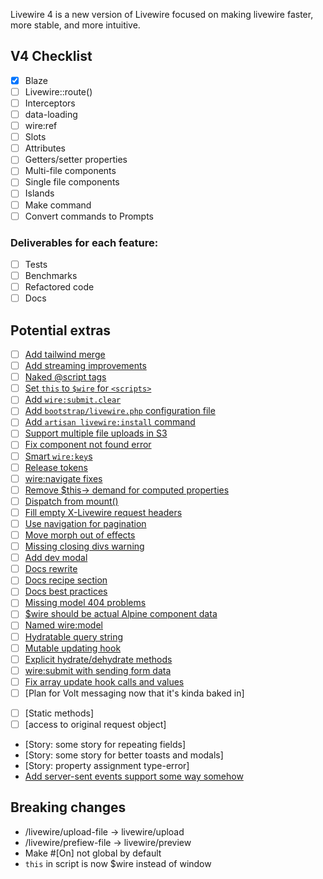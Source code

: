 
Livewire 4 is a new version of Livewire focused on making livewire faster, more stable, and more intuitive.

## V4 Checklist
- [x] Blaze
- [ ] Livewire::route()
- [ ] Interceptors
- [ ] data-loading
- [ ] wire:ref
- [ ] Slots
- [ ] Attributes
- [ ] Getters/setter properties
- [ ] Multi-file components
- [ ] Single file components
- [ ] Islands
- [ ] Make command
- [ ] Convert commands to Prompts

### Deliverables for each feature:
- [ ] Tests
- [ ] Benchmarks
- [ ] Refactored code
- [ ] Docs

## Potential extras
- [ ] [Add tailwind merge](tailwind-merge.md)
- [ ] [Add streaming improvements](streaming.md)
- [ ] [Naked @script tags](naked-scripts.md)
- [ ] [Set `this` to `$wire` for `<scripts>`](this-wire.md)
- [ ] [Add `wire:submit.clear`](wire-submit-dot-clear.md)
- [ ] [Add `bootstrap/livewire.php` configuration file](configuration.md)
- [ ] [Add `artisan livewire:install` command](install-command.md)
- [ ] [Support multiple file uploads in S3](multiple-file-uploads-s3.md)
- [ ] [Fix component not found error](no-component-not-found.md)
- [ ] [Smart `wire:key`s](smart-keys.md)
- [ ] [Release tokens](release-tokens.md)
- [ ] [wire:navigate fixes](fix-wire-navigate.md)
- [ ] [Remove $this-> demand for computed properties](remove-this-arrow-for-computeds.md)
- [ ] [Dispatch from mount()](dispatch-from-mount.md)
- [ ] [Fill empty X-Livewire request headers](fill-request-headers.md)
- [ ] [Use navigation for pagination](navigate-pagination.md)
- [ ] [Move morph out of effects](move-morph.md)
- [ ] [Missing closing divs warning](warn-closing-elements.md)
- [ ] [Add dev modal](dev-modal.md)
- [ ] [Docs rewrite](docs-rewrite.md)
- [ ] [Docs recipe section](docs-recipes.md)
- [ ] [Docs best practices](docs-best-practices.md)
- [ ] [Missing model 404 problems](missing-models.md)
- [ ] [$wire should be actual Alpine component data](actual-alpine-component-data.md)
- [ ] [Named wire:model](wire-model-named.md)
- [ ] [Hydratable query string](hydratable-query-string-hook.md)
- [ ] [Mutable updating hook](mutable-update-hook.md)
- [ ] [Explicit hydrate/dehydrate methods](hydration-control.md)
- [ ] [wire:submit with sending form data](wire-submit-form-data.md)
- [ ] [Fix array update hook calls and values](array-update-hook.md)
- [ ] [Plan for Volt messaging now that it's kinda baked in]
* [ ] [Static methods]
* [ ] [access to original request object]
* [Story: some story for repeating fields]
* [Story: some story for better toasts and modals]
* [Story: property assignment type-error]
* [Add server-sent events support some way somehow](sse.md)

## Breaking changes
* /livewire/upload-file -> livewire/upload
* /livewire/prefiew-file -> livewire/preview
* Make #[On] not global by default
* `this` in script is now $wire instead of window